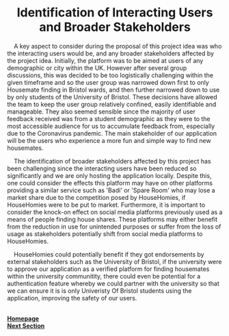 <h1 align="center">Identification of Interacting Users and Broader Stakeholders</h1>

<p>&nbsp;&nbsp;&nbsp;&nbsp;A key aspect to consider during the proposal of this project idea was who the interacting users would be, and any broader stakeholders affected by the project idea. Initially, the platform was to be aimed at users of any demographic or city within the UK. However after several group discussions, this was decided to be too logistically challenging within the given timeframe and so the user group was narrowed down first to only Housemate finding in Bristol wards, and then further narrowed down to use by only students of the University of Bristol. These decisions have allowed the team to keep the user group relatively confined, easily identifiable and manageable. They also seemed sensible since the majority of user feedback received was from a student demographic as they were to the most accessible audience for us to accumulate feedback from, especially due to the Coronavirus pandemic. The main stakeholder of our application will be the users who experience a more fun and simple way to find new housemates.</p>

<p>&nbsp;&nbsp;&nbsp;&nbsp;The identification of broader stakeholders affected by this project has been challenging since the interacting users have been reduced so significantly and we are only hosting the application locally. Despite this, one could consider the effects this platform may have on other platforms providing a similar service such as 'Badi' or 'Spare Room' who may lose a market share due to the competition posed by HouseHomies, if HouseHomies were to be put to market. Furthermore, it is important to consider the knock-on effect on social media platforms previously used as a means of people finding house shares. These platforms may either benefit from the reduction in use for unintended purposes or suffer from the loss of usage as stakeholders potentially shift from social media platforms to HouseHomies.</p>

<p>&nbsp;&nbsp;&nbsp;&nbsp;HouseHomies could potentially benefit if they got endorsements by external stakeholders such as the University of Bristol, if the university were to approve our application as a verified platform for finding housemates within the university communitity, there could even be potential for a authentication feature whereby we could partner with the university so that we can ensure it is is only Univeristy Of Bristol students using the application, improving the safety of our users.</p>

<br>
<a href="https://github.com/JaiRanchod/Desk-10-Software-Engineering-Group-Project/tree/release">
<b>Homepage</b></a>
<br>
<a href="https://github.com/JaiRanchod/Desk-10-Software-Engineering-Group-Project/blob/release/Documentation/UX%20Approach.md">
<b>Next Section</b></a>
